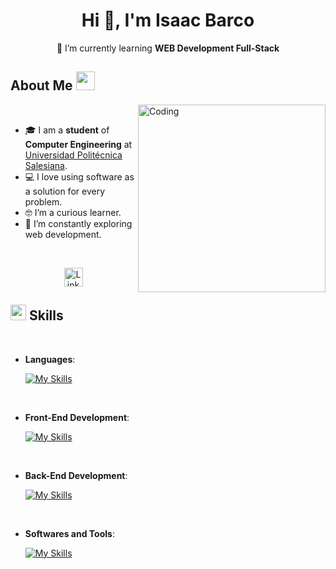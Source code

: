 <h1 align="center">Hi 👋, I'm Isaac Barco</h1>

<p align="center">
    🌱 I’m currently learning <strong>WEB Development Full-Stack</strong>
</p>

## About Me <img src="https://github.com/7oSkaaa/7oSkaaa/blob/main/Images/about_me.gif?raw=true" width="30px">

<img align="right" alt="Coding" width="300" src="https://cdn.dribbble.com/users/4382412/screenshots/15633275/media/085a014ebebde73e5cd510c93941f49a.gif">

<br>

- 🎓 I am a <strong>student</strong> of <strong>Computer Engineering</strong> at <a href="https://computaciongye.ups.edu.ec" target="_blank">Universidad Politécnica Salesiana</a>.
- 💻 I love using software as a solution for every problem.
- 🤓 I’m a curious learner.
- 🌱 I’m constantly exploring web development.

<br>

<p align="center">
    <a href="https://www.linkedin.com/in/isaac-barco" target="_blank">
        <img src="https://cdn-icons-png.flaticon.com/512/174/174857.png" alt="LinkedIn" width="30" height="30" />
    </a>
</p>

## <img src="https://media2.giphy.com/media/QssGEmpkyEOhBCb7e1/giphy.gif?cid=ecf05e47a0n3gi1bfqntqmob8g9aid1oyj2wr3ds3mg700bl&rid=giphy.gif" width ="25"><b> Skills</b>
<br>

<p align="center">

- **Languages**:

    [![My Skills](https://skillicons.dev/icons?i=js,py)](https://skillicons.dev)

<br>   
    
- **Front-End Development**:

    [![My Skills](https://skillicons.dev/icons?i=html,css,js,react)](https://skillicons.dev)

<br>

- **Back-End Development**:

    [![My Skills](https://skillicons.dev/icons?i=nodejs)](https://skillicons.dev)
<br>

- **Softwares and Tools**:
    
    [![My Skills](https://skillicons.dev/icons?i=git,github,vscode,linux)](https://skillicons.dev)


</p>

